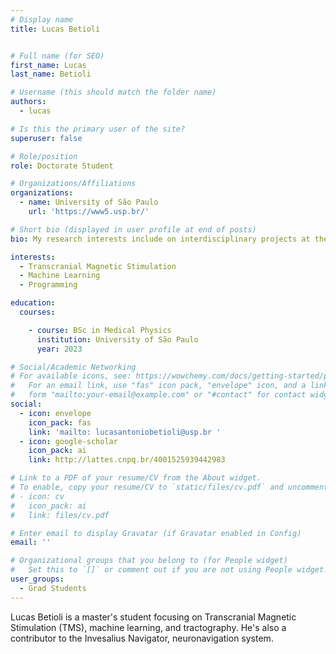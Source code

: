 ```yaml
---
# Display name
title: Lucas Betioli


# Full name (for SEO)
first_name: Lucas
last_name: Betioli

# Username (this should match the folder name)
authors:
  - lucas

# Is this the primary user of the site?
superuser: false

# Role/position
role: Doctorate Student  

# Organizations/Affiliations
organizations:
  - name: University of São Paulo
    url: 'https://www5.usp.br/'

# Short bio (displayed in user profile at end of posts)
bio: My research interests include on interdisciplinary projects at the interface of the areas of biophysics and medical physics. Electron Spin Resonance (ESR) Dosimetry and Dating, Biomagnetism and Magnetic Resonance Imaging (MRI).

interests:
  - Transcranial Magnetic Stimulation 
  - Machine Learning
  - Programming

education:
  courses:

    - course: BSc in Medical Physics
      institution: University of São Paulo
      year: 2023

# Social/Academic Networking
# For available icons, see: https://wowchemy.com/docs/getting-started/page-builder/#icons
#   For an email link, use "fas" icon pack, "envelope" icon, and a link in the
#   form "mailto:your-email@example.com" or "#contact" for contact widget.
social:
  - icon: envelope
    icon_pack: fas
    link: 'mailto: lucasantoniobetioli@usp.br '
  - icon: google-scholar
    icon_pack: ai
    link: http://lattes.cnpq.br/4001525939442983 

# Link to a PDF of your resume/CV from the About widget.
# To enable, copy your resume/CV to `static/files/cv.pdf` and uncomment the lines below.
# - icon: cv
#   icon_pack: ai
#   link: files/cv.pdf

# Enter email to display Gravatar (if Gravatar enabled in Config)
email: ''

# Organizational groups that you belong to (for People widget)
#   Set this to `[]` or comment out if you are not using People widget.
user_groups:
  - Grad Students
---
```

Lucas Betioli is a master's student focusing on Transcranial Magnetic Stimulation (TMS), machine learning, and tractography. He's also a contributor to the Invesalius Navigator, neuronavigation system.

